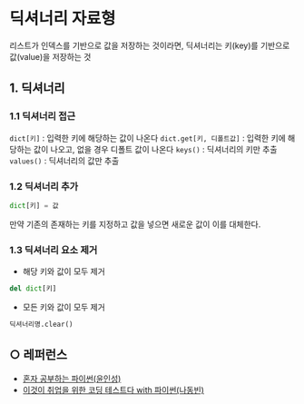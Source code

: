 딕셔너리 자료형
===
리스트가 인덱스를 기반으로 값을 저장하는 것이라면, 딕셔너리는 키(key)를 기반으로 값(value)을 저장하는 것

## 1. 딕셔너리
### 1.1 딕셔너리 접근
`dict[키]` : 입력한 키에 해당하는 값이 나온다
`dict.get[키, 디폴트값]` : 입력한 키에 해당하는 값이 나오고, 없을 경우 디폴트 값이 나온다
`keys()` : 딕셔너리의 키만 추출
`values()` : 딕셔너리의 값만 추출

### 1.2 딕셔너리 추가
```python
dict[키] = 값
```
만약 기존의 존재하는 키를 지정하고 값을 넣으면 새로운 값이 이를 대체한다.

### 1.3 딕셔너리 요소 제거
- 해당 키와 값이 모두 제거
```python
del dict[키]
```
- 모든 키와 값이 모두 제거
```python
딕셔너리명.clear()
```


## ○ 레퍼런스
* [혼자 공부하는 파이썬(윤인성)](https://www.hanbit.co.kr/store/books/look.php?p_code=B2587075793)
* [이것이 취업을 위한 코딩 테스트다 with 파이썬(나동빈)](https://www.hanbit.co.kr/store/books/look.php?p_code=B8945183661)
